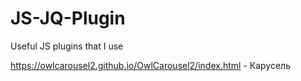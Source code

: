 # JS-JQ-Plugin
Useful JS plugins that I use

https://owlcarousel2.github.io/OwlCarousel2/index.html - Карусель
